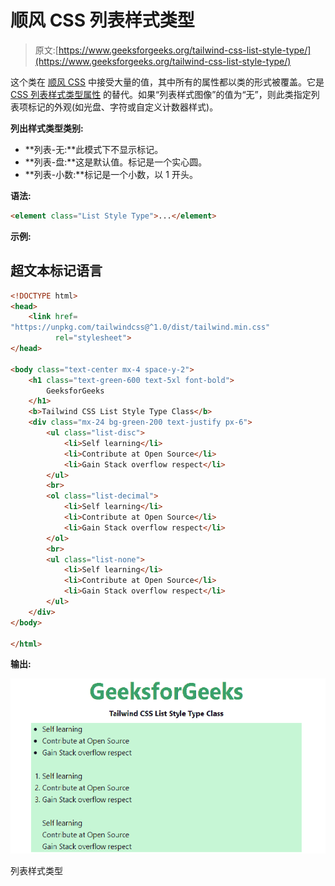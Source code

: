 # 顺风 CSS 列表样式类型

> 原文:[https://www.geeksforgeeks.org/tailwind-css-list-style-type/](https://www.geeksforgeeks.org/tailwind-css-list-style-type/)

这个类在 [<u>顺风 CSS</u>](https://www.geeksforgeeks.org/css-tailwind-introduction/) 中接受大量的值，其中所有的属性都以类的形式被覆盖。它是 [<u>CSS 列表样式类型属性</u>](https://www.geeksforgeeks.org/css-list-style-type-property/) 的替代。如果“列表样式图像”的值为“无”，则此类指定列表项标记的外观(如光盘、字符或自定义计数器样式)。

**列出样式类型类别:**

*   **列表-无:**此模式下不显示标记。
*   **列表-盘:**这是默认值。标记是一个实心圆。
*   **列表-小数:**标记是一个小数，以 1 开头。

**语法:**

```html
<element class="List Style Type">...</element>
```

**示例:**

## 超文本标记语言

```html
<!DOCTYPE html> 
<head> 
    <link href=
"https://unpkg.com/tailwindcss@^1.0/dist/tailwind.min.css" 
          rel="stylesheet"> 
</head> 

<body class="text-center mx-4 space-y-2"> 
    <h1 class="text-green-600 text-5xl font-bold">
        GeeksforGeeks
    </h1> 
    <b>Tailwind CSS List Style Type Class</b> 
    <div class="mx-24 bg-green-200 text-justify px-6">
        <ul class="list-disc">
            <li>Self learning</li>
            <li>Contribute at Open Source</li>
            <li>Gain Stack overflow respect</li>
        </ul>
        <br>
        <ol class="list-decimal">
            <li>Self learning</li>
            <li>Contribute at Open Source</li>
            <li>Gain Stack overflow respect</li>        
        </ol>
        <br>
        <ul class="list-none">
            <li>Self learning</li>
            <li>Contribute at Open Source</li>
            <li>Gain Stack overflow respect</li>        
        </ul>
    </div>
</body> 

</html> 
```

**输出:**

![](img/fce5343d1f5de2fedc98d77494c85f25.png)

列表样式类型
